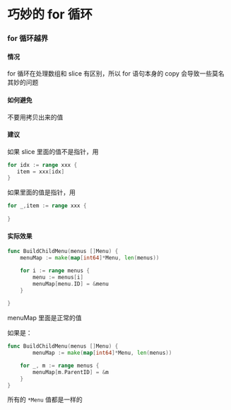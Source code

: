# 巧妙的 for 循环

### for 循环越界

#### 情况

for 循环在处理数组和 slice 有区别，所以 for 语句本身的 copy 会导致一些莫名其妙的问题

#### 如何避免

不要用拷贝出来的值

#### 建议

如果 slice 里面的值不是指针，用

```go
for idx := range xxx {
   item = xxx[idx]
}
```

如果里面的值是指针，用

```go
for _,item := range xxx {
   
}
```

#### 实际效果

```go
func BuildChildMenu(menus []Menu) {
	menuMap := make(map[int64]*Menu, len(menus))

	for i := range menus {
		menu := menus[i]
		menuMap[menu.ID] = &menu
	}
	
}
```

menuMap 里面是正常的值

如果是：

```go
func BuildChildMenu(menus []Menu) {
		menuMap := make(map[int64]*Menu, len(menus))

	for _, m := range menus {
		menuMap[m.ParentID] = &m
	}
}	
```

所有的 `*Menu` 值都是一样的

